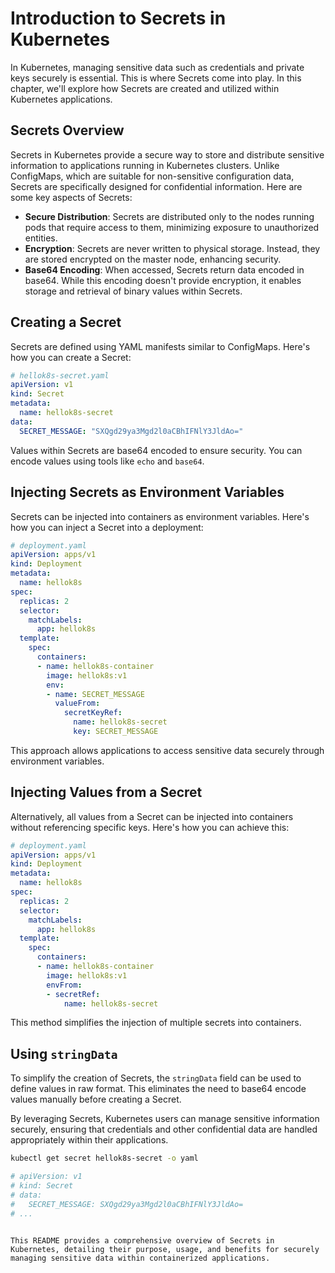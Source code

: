 # Introduction to Secrets in Kubernetes

In Kubernetes, managing sensitive data such as credentials and private keys securely is essential. This is where Secrets come into play. In this chapter, we'll explore how Secrets are created and utilized within Kubernetes applications.

## Secrets Overview
Secrets in Kubernetes provide a secure way to store and distribute sensitive information to applications running in Kubernetes clusters. Unlike ConfigMaps, which are suitable for non-sensitive configuration data, Secrets are specifically designed for confidential information. Here are some key aspects of Secrets:

- **Secure Distribution**: Secrets are distributed only to the nodes running pods that require access to them, minimizing exposure to unauthorized entities.
- **Encryption**: Secrets are never written to physical storage. Instead, they are stored encrypted on the master node, enhancing security.
- **Base64 Encoding**: When accessed, Secrets return data encoded in base64. While this encoding doesn't provide encryption, it enables storage and retrieval of binary values within Secrets.

## Creating a Secret
Secrets are defined using YAML manifests similar to ConfigMaps. Here's how you can create a Secret:

```yaml
# hellok8s-secret.yaml
apiVersion: v1
kind: Secret
metadata:
  name: hellok8s-secret
data:
  SECRET_MESSAGE: "SXQgd29ya3Mgd2l0aCBhIFNlY3JldAo="
```

Values within Secrets are base64 encoded to ensure security. You can encode values using tools like `echo` and `base64`.

## Injecting Secrets as Environment Variables
Secrets can be injected into containers as environment variables. Here's how you can inject a Secret into a deployment:

```yaml
# deployment.yaml
apiVersion: apps/v1
kind: Deployment
metadata:
  name: hellok8s
spec:
  replicas: 2
  selector:
    matchLabels:
      app: hellok8s
  template:
    spec:
      containers:
      - name: hellok8s-container
        image: hellok8s:v1
        env:
        - name: SECRET_MESSAGE
          valueFrom:
            secretKeyRef:
              name: hellok8s-secret
              key: SECRET_MESSAGE
```

This approach allows applications to access sensitive data securely through environment variables.

## Injecting Values from a Secret
Alternatively, all values from a Secret can be injected into containers without referencing specific keys. Here's how you can achieve this:

```yaml
# deployment.yaml
apiVersion: apps/v1
kind: Deployment
metadata:
  name: hellok8s
spec:
  replicas: 2
  selector:
    matchLabels:
      app: hellok8s
  template:
    spec:
      containers:
      - name: hellok8s-container
        image: hellok8s:v1
        envFrom:
        - secretRef:
            name: hellok8s-secret
```

This method simplifies the injection of multiple secrets into containers.

## Using `stringData`
To simplify the creation of Secrets, the `stringData` field can be used to define values in raw format. This eliminates the need to base64 encode values manually before creating a Secret.

By leveraging Secrets, Kubernetes users can manage sensitive information securely, ensuring that credentials and other confidential data are handled appropriately within their applications.
```bash
kubectl get secret hellok8s-secret -o yaml

# apiVersion: v1
# kind: Secret
# data:
#   SECRET_MESSAGE: SXQgd29ya3Mgd2l0aCBhIFNlY3JldAo=
# ...
```
```

This README provides a comprehensive overview of Secrets in Kubernetes, detailing their purpose, usage, and benefits for securely managing sensitive data within containerized applications.
